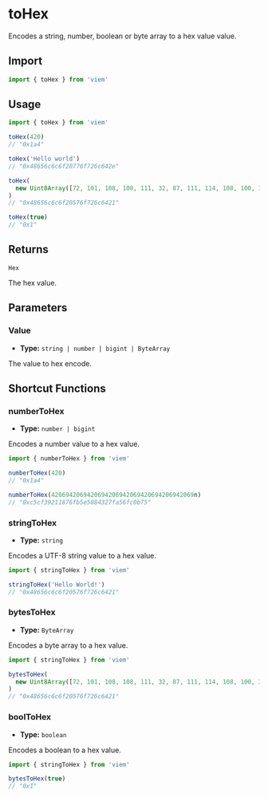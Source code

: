 # toHex

Encodes a string, number, boolean or byte array to a hex value value.

## Import

```ts
import { toHex } from 'viem'
```

## Usage

```ts
import { toHex } from 'viem'

toHex(420)
// "0x1a4"

toHex('Hello world')
// "0x48656c6c6f20776f726c642e"

toHex(
  new Uint8Array([72, 101, 108, 108, 111, 32, 87, 111, 114, 108, 100, 33])
)
// "0x48656c6c6f20576f726c6421"

toHex(true)
// "0x1"
```

## Returns

`Hex`

The hex value.

## Parameters

### Value

- **Type:** `string | number | bigint | ByteArray`

The value to hex encode.

## Shortcut Functions

### numberToHex

- **Type:** `number | bigint`

Encodes a number value to a hex value.

```ts
import { numberToHex } from 'viem'

numberToHex(420)
// "0x1a4"

numberToHex(4206942069420694206942069420694206942069n)
// "0xc5cf39211876fb5e5884327fa56fc0b75"
```

### stringToHex

- **Type:** `string`

Encodes a UTF-8 string value to a hex value.

```ts
import { stringToHex } from 'viem'

stringToHex('Hello World!')
// "0x48656c6c6f20576f726c6421"
```

### bytesToHex

- **Type:** `ByteArray`

Encodes a byte array to a hex value.

```ts
import { stringToHex } from 'viem'

bytesToHex(
  new Uint8Array([72, 101, 108, 108, 111, 32, 87, 111, 114, 108, 100, 33]),
)
// "0x48656c6c6f20576f726c6421"
```

### boolToHex

- **Type:** `boolean`

Encodes a boolean to a hex value.

```ts
import { stringToHex } from 'viem'

bytesToHex(true)
// "0x1"
```